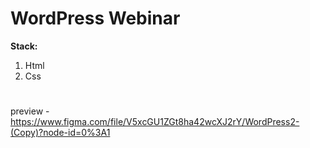 ﻿# WordPress Webinar 
**Stack:**
1. Html
2. Css
#
preview - https://www.figma.com/file/V5xcGU1ZGt8ha42wcXJ2rY/WordPress2-(Copy)?node-id=0%3A1


